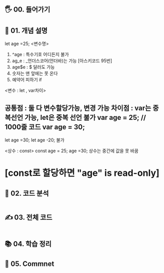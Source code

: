 ## 🖐 00. 들어가기

## 📌 01. 개념 설명
let age =25;
<변수명> 
1) ^age : 특수기호 어디든지 불가
2) ag_e : _언더스코어(언더바)는 가능 [아스키코드 95번]
3) age$e : $ 달러도 가능
4) 숫자는 맨 앞에는 못 온다
5) 예약어 피하기 if


<변수 : let , var차이>

공통점 :  둘 다 변수할당가능, 변경 가능
차이점 : var는 중복선언 가능, let은 중복 선언 불가
var age = 25;
// 1000줄 코드
var age = 30;
-------------------------
let age =30;
let age -20; 불가

<상수 : const>
const age = 25;
age =30;
상수는 중간에 값을 못 바꿈
# [const로 할당하면 "age" is read-only]
## 🍳 02. 코드 분석
```js

```
## ✍ 03. 전체 코드
```js

```
## 📚 04. 학습 정리

## 🤔 05. Commnet 
